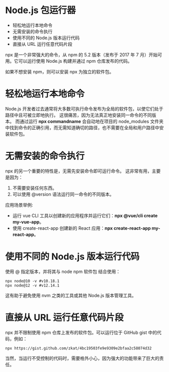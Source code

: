 # Node.js 包运行器

* 轻松地运行本地命令
* 无需安装的命令执行
* 使用不同的 Node.js 版本运行代码
* 直接从 URL 运行任意代码片段

npx 是一个非常强大的命令，从 npm 的 5.2 版本（发布于 2017 年 7 月）开始可用。它可以运行使用 Node.js 构建并通过 npm 仓库发布的代码。

如果不想安装 npm，则可以安装 npx 为独立的软件包。

# 轻松地运行本地命令

Node.js 开发者过去通常将大多数可执行命令发布为全局的软件包，以使它们处于路径中且可被立即地执行。 这很痛苦，因为无法真正地安装同一命令的不同版本。 而通过运行 **npx commandname** 会自动地在项目的 node_modules 文件夹中找到命令的正确引用，而无需知道确切的路径，也不需要在全局和用户路径中安装软件包。

# 无需安装的命令执行

npx 的另一个重要的特性是，无需先安装命令即可运行命令。 这非常有用，主要是因为：

1. 不需要安装任何东西。
2. 可以使用 @version 语法运行同一命令的不同版本。

应用场景举例:

* 运行 vue CLI 工具以创建新的应用程序并运行它们：**npx @vue/cli create my-vue-app**。
* 使用 create-react-app 创建新的 React 应用：**npx create-react-app my-react-app**。

# 使用不同的 Node.js 版本运行代码

使用 @ 指定版本，并将其与 node npm 软件包 结合使用：

```shell
npx node@10 -v #v10.18.1
npx node@12 -v #v12.14.1
```

这有助于避免使用 nvm 之类的工具或其他 Node.js 版本管理工具。

# 直接从 URL 运行任意代码片段

npx 并不限制使用 npm 仓库上发布的软件包。可以运行位于 GitHub gist 中的代码，例如：

```shell
npx https://gist.github.com/zkat/4bc19503fe9e9309e2bfaa2c58074d32
```

当然，当运行不受控制的代码时，需要格外小心，因为强大的功能带来了巨大的责任。

